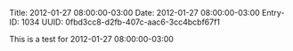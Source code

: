 Title: 2012-01-27 08:00:00-03:00
Date: 2012-01-27 08:00:00-03:00
Entry-ID: 1034
UUID: 0fbd3cc8-d2fb-407c-aac6-3cc4bcbf67f1

This is a test for 2012-01-27 08:00:00-03:00
